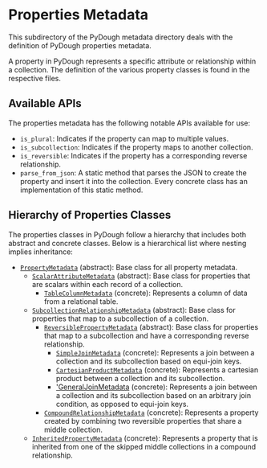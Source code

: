 # Properties Metadata

This subdirectory of the PyDough metadata directory deals with the definition of PyDough properties metadata.

A property in PyDough represents a specific attribute or relationship within a collection. The definition of the various property classes is found in the respective files.

## Available APIs

The properties metadata has the following notable APIs available for use:

- `is_plural`: Indicates if the property can map to multiple values.
- `is_subcollection`: Indicates if the property maps to another collection.
- `is_reversible`: Indicates if the property has a corresponding reverse relationship.
- `parse_from_json`: A static method that parses the JSON to create the property and insert it into the collection. Every concrete class has an implementation of this static method.

## Hierarchy of Properties Classes

The properties classes in PyDough follow a hierarchy that includes both abstract and concrete classes. Below is a hierarchical list where nesting implies inheritance:

- [`PropertyMetadata`](property_metadata.py) (abstract): Base class for all property metadata.
    - [`ScalarAttributeMetadata`](scalar_attribute_metadata.py) (abstract): Base class for properties that are scalars within each record of a collection.
        - [`TableColumnMetadata`](table_column_metadata.py) (concrete): Represents a column of data from a relational table.
    - [`SubcollectionRelationshipMetadata`](subcollection_relationship_metadata.py) (abstract): Base class for properties that map to a subcollection of a collection.
        - [`ReversiblePropertyMetadata`](reversible_property_metadata.py) (abstract): Base class for properties that map to a subcollection and have a corresponding reverse relationship.
            - [`SimpleJoinMetadata`](simple_join_metadata.py) (concrete): Represents a join between a collection and its subcollection based on equi-join keys.
            - [`CartesianProductMetadata`](cartesian_product_metadata.py) (concrete): Represents a cartesian product between a collection and its subcollection.
            - ['GeneralJoinMetadata](general_join_metadata.py) (concrete): Represents a join between a collection and its subcollection based on an arbitrary join condition, as opposed to equi-join keys.
        - [`CompoundRelationshipMetadata`](compound_relationship_metadata.py) (concrete): Represents a property created by combining two reversible properties that share a middle collection.
    - [`InheritedPropertyMetadata`](inherited_property_metadata.py) (concrete): Represents a property that is inherited from one of the skipped middle collections in a compound relationship.